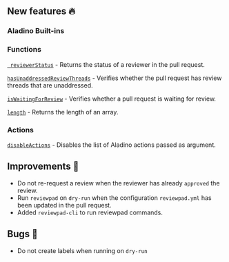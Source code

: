 ## New features :fire:

### Aladino Built-ins

### Functions

[` reviewerStatus`](/reviewpad-file-specification/aladino-specification/aladino-built-ins#reviewerstatus) - Returns the status of a reviewer in the pull request.

[`hasUnaddressedReviewThreads`](/reviewpad-file-specification/aladino-specification/aladino-built-ins#hasunaddressedreviewthreads) - Verifies whether the pull request has review threads that are unaddressed.

[`isWaitingForReview`](/reviewpad-file-specification/aladino-specification/aladino-built-ins#iswaitingforreview) - Verifies whether a pull request is waiting for review.

[`length`](/reviewpad-file-specification/aladino-specification/aladino-built-ins#length) - Returns the length of an array.

### Actions

[`disableActions`](/reviewpad-file-specification/aladino-specification/aladino-built-ins#disableactions) - Disables the list of Aladino actions passed as argument.

## Improvements :rocket:

- Do not re-request a review when the reviewer has already `approved` the review.
- Run `reviewpad` on `dry-run` when the configuration `reviewpad.yml` has been updated in the pull request.
- Added `reviewpad-cli` to run reviewpad commands.

## Bugs :bug:

- Do not create labels when running on `dry-run`